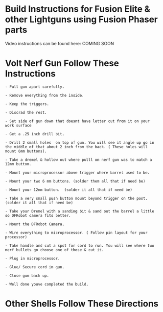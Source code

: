 # Build Instructions for Fusion Elite & other Lightguns using Fusion Phaser parts

 Video instructions can be found here: COMING SOON

# Volt Nerf Gun Follow These Instructions

    - Pull gun apart carefully.

    - Remove everything from the inside.

    - Keep the triggers.

    - Discrad the rest.

    - Set side of gun down that doesnt have letter cut from it on your work surface

    - Get a .25 inch drill bit.

    - Drill 2 small holes  on top of gun. You will see it angle up go in the middle of that about 2 inch from the back. ( These holes will mount 6mm buttons).

    - Take a dremel & hollow out where pulll on nerf gun was to match a 12mm button.

    - Mount your microprocessor above trigger where barrel used to be.

    - Mount your two 6 mm buttons. (solder them all that if need be)

    - Mount your 12mm button.  (solder it all that if need be)

    - Take a very small push button mount beyond trigger on the post.  (solder it all that if need be)

    - Take your Dremel with a sanding bit & sand out the barrel a little so DFRobot camera fits better. 

    - Mount the DFRobot Camera.

    - Wire everything to microprocessor. ( Follow pin layout for your processor)

    - Take handle and cut a spot for cord to run. You will see where two nerf bullets go choose one of those & cut it.

    - Plug in microprocessor.

    - Glue/ Secure cord in gun.

    - Close gun back up. 
    
    - Well done youve completed the build.


# Other Shells Follow These Directions

